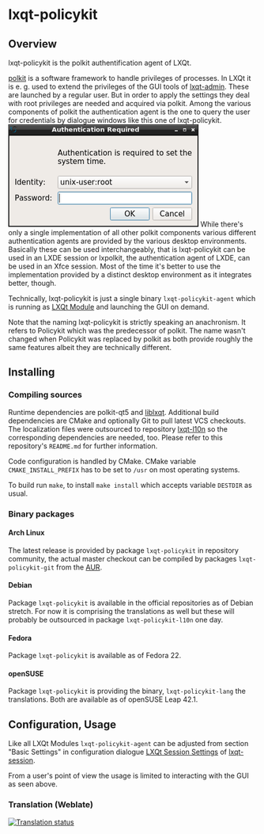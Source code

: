 # lxqt-policykit

## Overview

lxqt-policykit is the polkit authentification agent of LXQt.

[polkit](https://www.freedesktop.org/wiki/Software/polkit/) is a software framework
to handle privileges of processes.
In LXQt it is e. g. used to extend the privileges of the GUI tools of
[lxqt-admin](https://github.com/lxqt/lxqt-admin/). These are launched by a regular
user. But in order to apply the settings they deal with root privileges are needed
and acquired via polkit.
Among the various components of polkit the authentication agent is the one to
query the user for credentials by dialogue windows like this one of lxqt-policykit.
![lxqt-policykit: GUI](lxqt-policykit_gui.png)
While there's only a single implementation of all other polkit components various
different authentication agents are provided by the various desktop environments.
Basically these can be used interchangeably, that is lxqt-policykit can be used
in an LXDE session or lxpolkit, the authentication agent of LXDE, can be used in
an Xfce session. Most of the time it's better to use the implementation provided
by a distinct desktop environment as it integrates better, though.

Technically, lxqt-policykit is just a single binary `lxqt-policykit-agent` which
is running as [LXQt Module](https://github.com/lxqt/lxqt-session#lxqt-modules)
and launching the GUI on demand.

Note that the naming lxqt-policykit is strictly speaking an anachronism. It refers
to Policykit which was the predecessor of polkit. The name wasn't changed when
Policykit was replaced by polkit as both provide roughly the same features albeit
they are technically different.

## Installing

### Compiling sources

Runtime dependencies are polkit-qt5 and [liblxqt](https://github.com/lxqt/liblxqt).
Additional build dependencies are CMake and optionally Git to pull latest VCS
checkouts. The localization files were outsourced to repository
[lxqt-l10n](https://github.com/lxqt/lxqt-l10n) so the corresponding dependencies
are needed, too. Please refer to this repository's `README.md` for further information.

Code configuration is handled by CMake. CMake variable `CMAKE_INSTALL_PREFIX`
has to be set to `/usr` on most operating systems.

To build run `make`, to install `make install` which accepts variable `DESTDIR`
as usual.

### Binary packages

#### Arch Linux

The latest release is provided by package `lxqt-policykit` in repository community,
the actual master checkout can be compiled by packages `lxqt-policykit-git` from
the [AUR](https://aur.archlinux.org).

#### Debian

Package `lxqt-policykit` is available in the official repositories as of Debian
stretch. For now it is comprising the translations as well but these will probably
be outsourced in package `lxqt-policykit-l10n` one day.

#### Fedora

Package `lxqt-policykit` is available as of Fedora 22.

#### openSUSE

Package `lxqt-policykit` is providing the binary, `lxqt-policykit-lang` the
translations. Both are available as of openSUSE Leap 42.1.

## Configuration, Usage

Like all LXQt Modules `lxqt-policykit-agent` can be adjusted from section
"Basic Settings" in configuration dialogue
[LXQt Session Settings](https://github.com/lxqt/lxqt-session#lxqt-session-settings)
of [lxqt-session](https://github.com/lxqt/lxqt-session).

From a user's point of view the usage is limited to interacting with the GUI as
seen above.


### Translation (Weblate)

<a href="https://weblate.lxqt.org/projects/lxqt/lxqt-policykit/">
<img src="https://weblate.lxqt.org/widgets/lxqt/-/lxqt-policykit/multi-auto.svg" alt="Translation status" />
</a>
